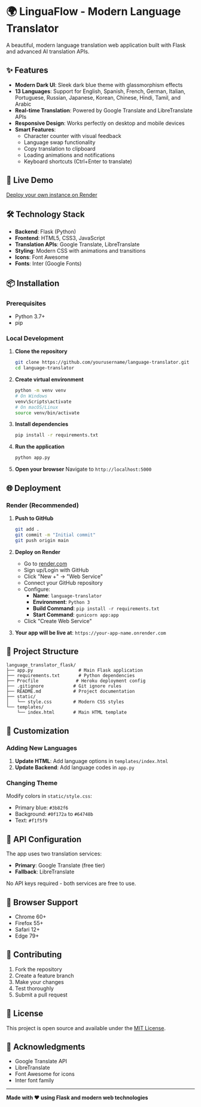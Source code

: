 # 🌍 LinguaFlow - Modern Language Translator

A beautiful, modern language translation web application built with Flask and advanced AI translation APIs.

## ✨ Features

- **Modern Dark UI**: Sleek dark blue theme with glassmorphism effects
- **13 Languages**: Support for English, Spanish, French, German, Italian, Portuguese, Russian, Japanese, Korean, Chinese, Hindi, Tamil, and Arabic
- **Real-time Translation**: Powered by Google Translate and LibreTranslate APIs
- **Responsive Design**: Works perfectly on desktop and mobile devices
- **Smart Features**: 
  - Character counter with visual feedback
  - Language swap functionality
  - Copy translation to clipboard
  - Loading animations and notifications
  - Keyboard shortcuts (Ctrl+Enter to translate)

## 🚀 Live Demo

[Deploy your own instance on Render](#deployment)

## 🛠️ Technology Stack

- **Backend**: Flask (Python)
- **Frontend**: HTML5, CSS3, JavaScript
- **Translation APIs**: Google Translate, LibreTranslate
- **Styling**: Modern CSS with animations and transitions
- **Icons**: Font Awesome
- **Fonts**: Inter (Google Fonts)

## 📦 Installation

### Prerequisites
- Python 3.7+
- pip

### Local Development

1. **Clone the repository**
   ```bash
   git clone https://github.com/yourusername/language-translator.git
   cd language-translator
   ```

2. **Create virtual environment**
   ```bash
   python -m venv venv
   # On Windows
   venv\Scripts\activate
   # On macOS/Linux
   source venv/bin/activate
   ```

3. **Install dependencies**
   ```bash
   pip install -r requirements.txt
   ```

4. **Run the application**
   ```bash
   python app.py
   ```

5. **Open your browser**
   Navigate to `http://localhost:5000`

## 🌐 Deployment

### Render (Recommended)

1. **Push to GitHub**
   ```bash
   git add .
   git commit -m "Initial commit"
   git push origin main
   ```

2. **Deploy on Render**
   - Go to [render.com](https://render.com)
   - Sign up/Login with GitHub
   - Click "New +" → "Web Service"
   - Connect your GitHub repository
   - Configure:
     - **Name**: `language-translator`
     - **Environment**: `Python 3`
     - **Build Command**: `pip install -r requirements.txt`
     - **Start Command**: `gunicorn app:app`
   - Click "Create Web Service"

3. **Your app will be live at**: `https://your-app-name.onrender.com`

## 📁 Project Structure

```
language_translator_flask/
├── app.py                 # Main Flask application
├── requirements.txt       # Python dependencies
├── Procfile              # Heroku deployment config
├── .gitignore           # Git ignore rules
├── README.md            # Project documentation
├── static/
│   └── style.css        # Modern CSS styles
└── templates/
    └── index.html       # Main HTML template
```

## 🎨 Customization

### Adding New Languages

1. **Update HTML**: Add language options in `templates/index.html`
2. **Update Backend**: Add language codes in `app.py`

### Changing Theme

Modify colors in `static/style.css`:
- Primary blue: `#3b82f6`
- Background: `#0f172a` to `#64748b`
- Text: `#f1f5f9`

## 🔧 API Configuration

The app uses two translation services:
- **Primary**: Google Translate (free tier)
- **Fallback**: LibreTranslate

No API keys required - both services are free to use.

## 📱 Browser Support

- Chrome 60+
- Firefox 55+
- Safari 12+
- Edge 79+

## 🤝 Contributing

1. Fork the repository
2. Create a feature branch
3. Make your changes
4. Test thoroughly
5. Submit a pull request

## 📄 License

This project is open source and available under the [MIT License](LICENSE).

## 🙏 Acknowledgments

- Google Translate API
- LibreTranslate
- Font Awesome for icons
- Inter font family

---

**Made with ❤️ using Flask and modern web technologies**
